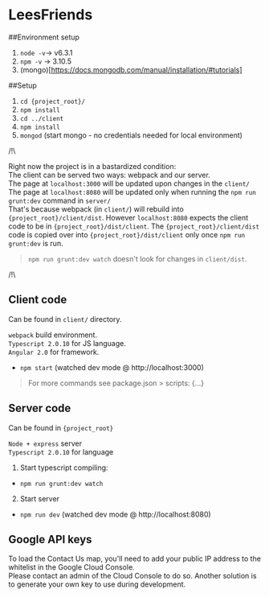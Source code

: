 # LeesFriends

##Environment setup
1. `node -v`-> v6.3.1
2. `npm -v` -> 3.10.5
3. (mongo)[https://docs.mongodb.com/manual/installation/#tutorials]

##Setup
1. `cd {project_root}/`
2. `npm install`
3. `cd ../client`
4. `npm install`
5. `mongod` (start mongo - no credentials needed for local environment)

/!\  

Right now the project is in a bastardized condition:  
The client can be served two ways: webpack and our server.  
The page at `localhost:3000` will be updated upon changes in the `client/`  
The page at `localhost:8080` will be updated only when running the `npm run grunt:dev` command in `server/`  
That's because webpack (in `client/`) will rebuild into `{project_root}/client/dist`.
However `localhost:8080` expects the client code to be in `{project_root}/dist/client`.
The `{project_root}/client/dist` code is copied over into `{project_root}/dist/client` only once `npm run grunt:dev` is run.
> `npm run grunt:dev watch` doesn't look for changes in `client/dist`.  

/!\  

## Client code
Can be found in `client/` directory.

`webpack` build environment.  
`Typescript 2.0.10` for JS language.  
`Angular 2.0` for framework.  

- `npm start` (watched dev mode @ http://localhost:3000)
> For more commands see package.json > scripts: {...}

## Server code
Can be found in `{project_root}`

`Node + express` server  
`Typescript 2.0.10` for language  

1. Start typescript compiling:
- `npm run grunt:dev watch`
2. Start server
- `npm run dev` (watched dev mode @ http://localhost:8080)

## Google API keys
To load the Contact Us map, you'll need to add your public IP address to the whitelist in the Google Cloud Console.  
Please contact an admin of the Cloud Console to do so.
Another solution is to generate your own key to use during development.
